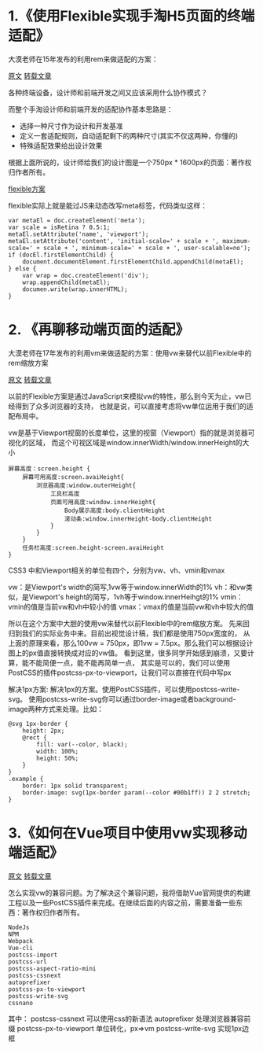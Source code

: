 

# 1.《使用Flexible实现手淘H5页面的终端适配》

大漠老师在15年发布的利用rem来做适配的方案：

[原文](https://www.w3cplus.com/mobile/lib-flexible-for-html5-layout.html)
[转载文章](https://blog.csdn.net/qq_16664643/article/details/52267562)

各种终端设备，设计师和前端开发之间又应该采用什么协作模式？

而整个手淘设计师和前端开发的适配协作基本思路是：
- 选择一种尺寸作为设计和开发基准
- 定义一套适配规则，自动适配剩下的两种尺寸(其实不仅这两种，你懂的)
- 特殊适配效果给出设计效果

根据上面所说的，设计师给我们的设计图是一个750px * 1600px的页面：著作权归作者所有。

[flexible方案](https://github.com/amfe/lib-flexible)

flexible实际上就是能过JS来动态改写meta标签，代码类似这样：
```
var metaEl = doc.createElement('meta');
var scale = isRetina ? 0.5:1;
metaEl.setAttribute('name', 'viewport');
metaEl.setAttribute('content', 'initial-scale=' + scale + ', maximum-scale=' + scale + ', minimum-scale=' + scale + ', user-scalable=no');
if (docEl.firstElementChild) {
    document.documentElement.firstElementChild.appendChild(metaEl);
} else {
    var wrap = doc.createElement('div');
    wrap.appendChild(metaEl);
    documen.write(wrap.innerHTML);
}
```



# 2. 《再聊移动端页面的适配》

大漠老师在17年发布的利用vm来做适配的方案：使用vw来替代以前Flexible中的rem缩放方案

[原文](https://www.w3cplus.com/css/vw-for-layout.html)
[转载文章](https://blog.csdn.net/qq_21729177/article/details/79466951)

以前的Flexible方案是通过JavaScript来模拟vw的特性，那么到今天为止，vw已经得到了众多浏览器的支持，
也就是说，可以直接考虑将vw单位运用于我们的适配布局中。

vw是基于Viewport视窗的长度单位，这里的视窗（Viewport）指的就是浏览器可视化的区域，
而这个可视区域是window.innerWidth/window.innerHeight的大小
```
屏幕高度：screen.height {
	屏幕可用高度:screen.avaiHeight{
		浏览器高度:window.outerHeight{
			工具栏高度
			页面可用高度:window.innerHeight{
				Body展示高度:body.clientHeight
				滚动条:window.innerHeight-body.clientHeight
			}
		}
	}
	任务栏高度:screen.height-screen.avaiHeight
}
```

CSS3 中和Viewport相关的单位有四个，分别为vw、vh、vmin和vmax

vw：是Viewport's width的简写,1vw等于window.innerWidth的1%
vh：和vw类似，是Viewport's height的简写，1vh等于window.innerHeihgt的1%
vmin：vmin的值是当前vw和vh中较小的值
vmax：vmax的值是当前vw和vh中较大的值

所以在这个方案中大胆的使用vw来替代以前Flexible中的rem缩放方案。
先来回归到我们的实际业务中来。目前出视觉设计稿，我们都是使用750px宽度的，
从上面的原理来看，那么100vw = 750px，即1vw = 7.5px。那么我们可以根据设计图上的px值直接转换成对应的vw值。
看到这里，很多同学开始感到崩溃，又要计算，能不能简便一点，能不能再简单一点，
其实是可以的，我们可以使用PostCSS的插件postcss-px-to-viewport，让我们可以直接在代码中写px


解决1px方案:
解决1px的方案。使用PostCSS插件，可以使用postcss-write-svg。
使用postcss-write-svg你可以通过border-image或者background-image两种方式来处理。比如：
```
@svg 1px-border {
    height: 2px;
    @rect {
        fill: var(--color, black);
        width: 100%;
        height: 50%;
    }
}
.example {
    border: 1px solid transparent;
    border-image: svg(1px-border param(--color #00b1ff)) 2 2 stretch;
}

```



# 3.《如何在Vue项目中使用vw实现移动端适配》


[原文](https://www.w3cplus.com/mobile/vw-layout-in-vue.html)
[转载文章](https://www.jianshu.com/p/1f1b23f8348f)

怎么实现vw的兼容问题。为了解决这个兼容问题，我将借助Vue官网提供的构建工程以及一些PostCSS插件来完成。在继续后面的内容之前，需要准备一些东西：著作权归作者所有。

```
NodeJs
NPM
Webpack
Vue-cli
postcss-import
postcss-url
postcss-aspect-ratio-mini
postcss-cssnext
autoprefixer
postcss-px-to-viewport
postcss-write-svg
cssnano
```

其中：
postcss-cssnext 可以使用css的新语法
autoprefixer 处理浏览器兼容前缀
postcss-px-to-viewport 单位转化，px=>vm
postcss-write-svg 实现1px边框




















